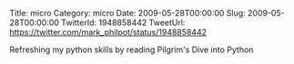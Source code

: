 Title: micro
Category: micro
Date: 2009-05-28T00:00:00
Slug: 2009-05-28T00:00:00
TwitterId: 1948858442
TweetUrl: https://twitter.com/mark_philpot/status/1948858442

Refreshing my python skills by reading Pilgrim's Dive into Python